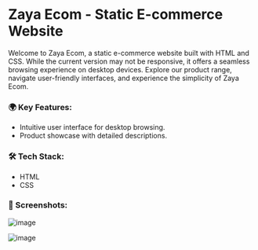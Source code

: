 # Zaya Ecom - Static E-commerce Website

Welcome to Zaya Ecom, a static e-commerce website built with HTML and CSS. While the current version may not be responsive, it offers a seamless browsing experience on desktop devices. Explore our product range, navigate user-friendly interfaces, and experience the simplicity of Zaya Ecom.

<h3>🌍 Key Features:</h3>
<ul>
  <li>Intuitive user interface for desktop browsing.</li>
  <li>Product showcase with detailed descriptions.</li>
</ul>

<h3>🛠️ Tech Stack:</h3>

<ul>
  <li>HTML</li>
  <li>CSS</li>
</ul>


<h3>📸 Screenshots:</h3>

![image](https://github.com/ganeshkandhan17/E-Com/assets/87404827/73614945-0bf2-4710-90ea-b5789f0b14eb)

![image](https://github.com/ganeshkandhan17/E-Com/assets/87404827/cf88815b-7826-4cee-b6ef-4287c9b5d9f3)




